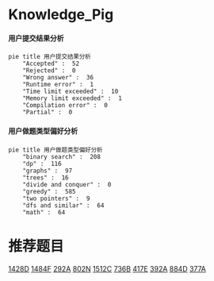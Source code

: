 # Knowledge_Pig

<!-- tabs:start -->



#### **用户提交结果分析**

```mermaid
pie title 用户提交结果分析
    "Accepted" :  52
    "Rejected" :  0
    "Wrong answer" :  36
    "Runtime error" :  1
    "Time limit exceeded" :  10
    "Memory limit exceeded" :  1
    "Compilation error" :  0
    "Partial" :  0
```

#### **用户做题类型偏好分析**

```mermaid
pie title 用户做题类型偏好分析
    "binary search" :  208
    "dp" :  116
    "graphs" :  97
    "trees" :  16
    "divide and conquer" :  0
    "greedy" :  585
    "two pointers" :  9
    "dfs and similar" :  64
    "math" :  64
```



<!-- tabs:end -->
# 推荐题目
[1428D](https://codeforces.com/contest/1428/problem/D)
[1484F](https://codeforces.com/contest/1484/problem/F)
[292A](https://codeforces.com/contest/292/problem/A)
[802N](https://codeforces.com/contest/802/problem/N)
[1512C](https://codeforces.com/contest/1512/problem/C)
[736B](https://codeforces.com/contest/736/problem/B)
[417E](https://codeforces.com/contest/417/problem/E)
[392A](https://codeforces.com/contest/392/problem/A)
[884D](https://codeforces.com/contest/884/problem/D)
[377A](https://codeforces.com/contest/377/problem/A)
